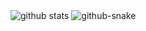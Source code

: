 <picture decoding="async" loading="lazy">
  <source media="(prefers-color-scheme: dark)" srcset="https://pixel-profile-ui.vercel.app/api/github-stats?username=CUPEKGG&screen_effect=true&include_all_commits=true&pixelate_avatar=false&theme=fuji&theme=fuji&color=%23ffffffFF&hide=prs%2Cissues%2Ccontributions">
  <img alt="github stats" src="https://pixel-profile.vercel.app/api/github-stats?username=CUPEKGG&theme=summer">

  <source media="(prefers-color-scheme: dark)" srcset="github-snake-dark.svg" />
  <source media="(prefers-color-scheme: light)" srcset="github-snake.svg" />
  <img alt="github-snake" src="github-snake.svg" />
</picture>
